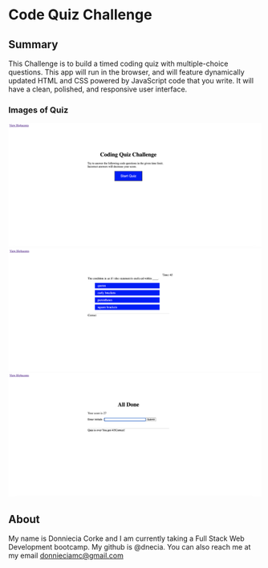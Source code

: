 # Code Quiz Challenge

## Summary 

This Challenge is to build a timed coding quiz with multiple-choice questions. This app will run in the browser, and will feature dynamically updated HTML and CSS powered by JavaScript code that you write. It will have a clean, polished, and responsive user interface.


### Images of Quiz
![alt text](./assets/Screen%20Shot%202022-11-13%20at%2011.49.55%20PM.png)
![alt text](./assets/Screen%20Shot%202022-11-13%20at%2011.50.08%20PM.png)
![alt text](./assets/Screen%20Shot%202022-11-13%20at%2011.50.48%20PM.png)

## About
My name is Donniecia Corke and I am currently taking a Full Stack Web Development bootcamp. My github is @dnecia. You can also reach me at my email donnieciamc@gmail.com
